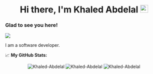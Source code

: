 
<h1 align="center"> Hi there, I'm Khaled Abdelal <img src="https://media.giphy.com/media/hvRJCLFzcasrR4ia7z/giphy.gif" width="25px"></h1>

### Glad to see you here! &nbsp;

![](https://visitor-badge.glitch.me/badge?page_id=Khaled-Abdelal.Khaled-Abdelal)

I am a software developer.
  
📈 **My GitHub Stats:**

<p align="center">
<img  src="https://github-readme-stats-sand-three-85.vercel.app/api/top-langs?username=Khaled-Abdelal&show_icons=true&locale=en&layout=compact&count_private=true" alt="Khaled-Abdelal" />
<img  src="https://github-readme-stats-sand-three-85.vercel.app/api?username=Khaled-Abdelal&show_icons=true&locale=en&count_private=true" alt="Khaled-Abdelal" />
<img  src="https://github-readme-streak-stats.herokuapp.com/?user=Khaled-Abdelal&count_private=true" alt="Khaled-Abdelal" />

</p>
